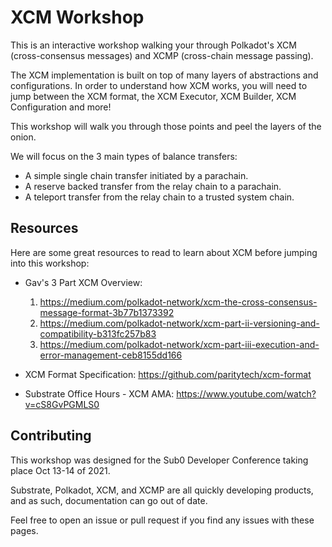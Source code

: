 # XCM Workshop

This is an interactive workshop walking your through Polkadot's XCM (cross-consensus messages) and
XCMP (cross-chain message passing).

The XCM implementation is built on top of many layers of abstractions and configurations. In order
to understand how XCM works, you will need to jump between the XCM format, the XCM Executor, XCM
Builder, XCM Configuration and more!

This workshop will walk you through those points and peel the layers of the onion.

We will focus on the 3 main types of balance transfers:

* A simple single chain transfer initiated by a parachain.
* A reserve backed transfer from the relay chain to a parachain.
* A teleport transfer from the relay chain to a trusted system chain.

## Resources

Here are some great resources to read to learn about XCM before jumping into this workshop:

* Gav's 3 Part XCM Overview:
    1. https://medium.com/polkadot-network/xcm-the-cross-consensus-message-format-3b77b1373392
    2. https://medium.com/polkadot-network/xcm-part-ii-versioning-and-compatibility-b313fc257b83
    3. https://medium.com/polkadot-network/xcm-part-iii-execution-and-error-management-ceb8155dd166

* XCM Format Specification: https://github.com/paritytech/xcm-format

* Substrate Office Hours - XCM AMA: https://www.youtube.com/watch?v=cS8GvPGMLS0

## Contributing

This workshop was designed for the Sub0 Developer Conference taking place Oct 13-14 of 2021.

Substrate, Polkadot, XCM, and XCMP are all quickly developing products, and as such, documentation
can go out of date.

Feel free to open an issue or pull request if you find any issues with these pages.
